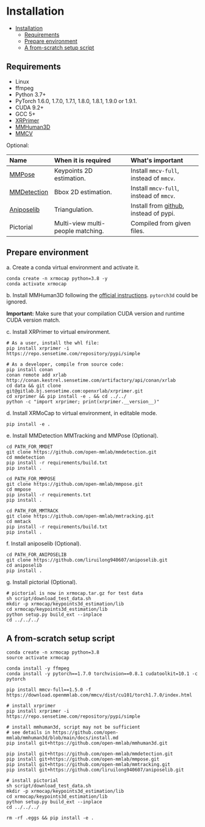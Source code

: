 # Installation

<!-- TOC -->

- [Installation](#installation)
  - [Requirements](#requirements)
  - [Prepare environment](#prepare-environment)
  - [A from-scratch setup script](#a-from-scratch-setup-script)

<!-- TOC -->

## Requirements

- Linux
- ffmpeg
- Python 3.7+
- PyTorch 1.6.0, 1.7.0, 1.7.1, 1.8.0, 1.8.1, 1.9.0 or 1.9.1.
- CUDA 9.2+
- GCC 5+
- [XRPrimer](https://gitlab.bj.sensetime.com/openxrlab/xrprimer)
- [MMHuman3D](https://github.com/open-mmlab/mmhuman3d)
- [MMCV](https://github.com/open-mmlab/mmcv)

Optional:

| Name                                                     | When it is required               | What's important                                             |
| :------------------------------------------------------- | :-------------------------------- | :----------------------------------------------------------- |
| [MMPose](https://github.com/open-mmlab/mmpose)           | Keypoints 2D estimation.          | Install `mmcv-full`, instead of `mmcv`.                      |
| [MMDetection](https://github.com/open-mmlab/mmdetection) | Bbox 2D estimation.               | Install `mmcv-full`, instead of `mmcv`.                      |
| [Aniposelib](https://github.com/google/aistplusplus_api) | Triangulation.                    | Install from [github](https://github.com/liruilong940607/aniposelib), instead of pypi. |
| Pictorial                                                | Multi-view multi-people matching. | Compiled from given files.                                   |

## Prepare environment

a. Create a conda virtual environment and activate it.

```shell
conda create -n xrmocap python=3.8 -y
conda activate xrmocap
```



b. Install MMHuman3D following the [official instructions](https://github.com/open-mmlab/mmhuman3d/blob/main/docs/install.md). `pytorch3d` could be ignored.

**Important:** Make sure that your compilation CUDA version and runtime CUDA version match.



c. Install XRPrimer to virtual environment.

```shell
# As a user, install the whl file:
pip install xrprimer -i https://repo.sensetime.com/repository/pypi/simple

# As a developer, compile from source code:
pip install conan
conan remote add xrlab http://conan.kestrel.sensetime.com/artifactory/api/conan/xrlab
cd data && git clone git@gitlab.bj.sensetime.com:openxrlab/xrprimer.git
cd xrprimer && pip install -e . && cd ../../
python -c "import xrprimer; print(xrprimer.__version__)"
```


d. Install XRMoCap to virtual environment,  in editable mode.

```shell
pip install -e .
```



e. Install MMDetection MMTracking and MMPose (Optional).

```shell
cd PATH_FOR_MMDET
git clone https://github.com/open-mmlab/mmdetection.git
cd mmdetection
pip install -r requirements/build.txt
pip install .

cd PATH_FOR_MMPOSE
git clone https://github.com/open-mmlab/mmpose.git
cd mmpose
pip install -r requirements.txt
pip install .

cd PATH_FOR_MMTRACK
git clone https://github.com/open-mmlab/mmtracking.git
cd mmtack
pip install -r requirements/build.txt
pip install .
```



f. Install aniposelib (Optional).

```shell
cd PATH_FOR_ANIPOSELIB
git clone https://github.com/liruilong940607/aniposelib.git
cd aniposelib
pip install .
```



g. Install pictorial (Optional).

```shell
# pictorial is now in xrmocap.tar.gz for test data
sh script/download_test_data.sh
mkdir -p xrmocap/keypoints3d_estimation/lib
cd xrmocap/keypoints3d_estimation/lib
python setup.py build_ext --inplace
cd ../../../
```



## A from-scratch setup script

```shell
conda create -n xrmocap python=3.8
source activate xrmocap

conda install -y ffmpeg
conda install -y pytorch==1.7.0 torchvision==0.8.1 cudatoolkit=10.1 -c pytorch

pip install mmcv-full==1.5.0 -f https://download.openmmlab.com/mmcv/dist/cu101/torch1.7.0/index.html

# install xrprimer
pip install xrprimer -i https://repo.sensetime.com/repository/pypi/simple

# install mmhuman3d, script may not be sufficient
# see details in https://github.com/open-mmlab/mmhuman3d/blob/main/docs/install.md
pip install git+https://github.com/open-mmlab/mmhuman3d.git

pip install git+https://github.com/open-mmlab/mmdetection.git
pip install git+https://github.com/open-mmlab/mmpose.git
pip install git+https://github.com/open-mmlab/mmtracking.git
pip install git+https://github.com/liruilong940607/aniposelib.git

# install pictorial
sh script/download_test_data.sh
mkdir -p xrmocap/keypoints3d_estimation/lib
cd xrmocap/keypoints3d_estimation/lib
python setup.py build_ext --inplace
cd ../../../

rm -rf .eggs && pip install -e .

```
